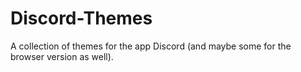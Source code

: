 # Discord-Themes
A collection of themes for the app Discord (and maybe some for the browser version as well).
